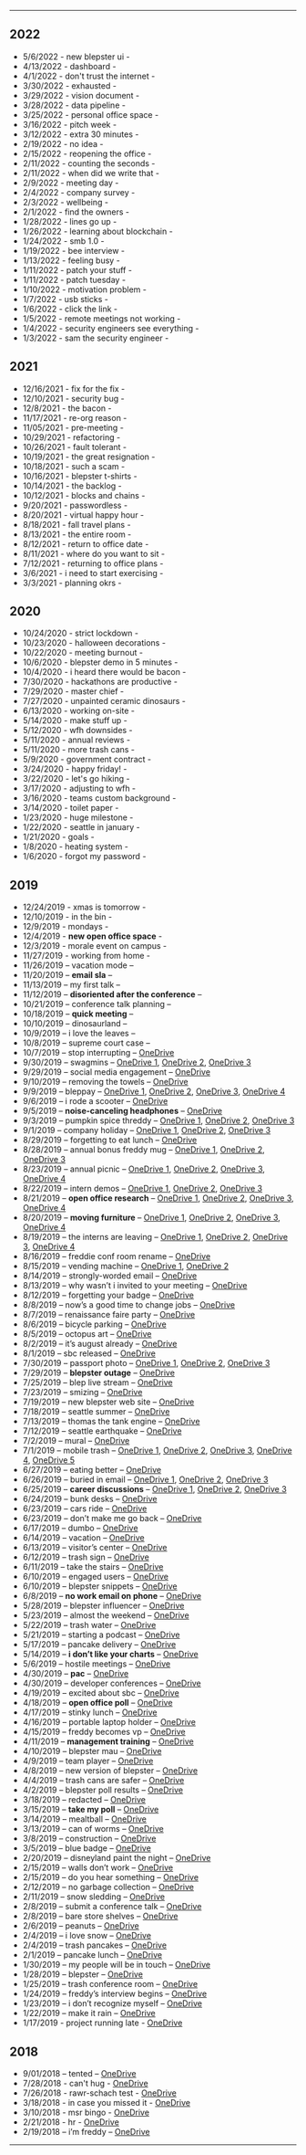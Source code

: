 
***

## 2022

* 5/6/2022 - new blepster ui - 
* 4/13/2022 - dashboard - 
* 4/1/2022 - don't trust the internet - 
* 3/30/2022 - exhausted - 
* 3/29/2022 - vision document -
* 3/28/2022 - data pipeline - 
* 3/25/2022 - personal office space - 
* 3/16/2022 - pitch week - 
* 3/12/2022 - extra 30 minutes -
* 2/19/2022 - no idea - 
* 2/15/2022 - reopening the office - 
* 2/11/2022 - counting the seconds - 
* 2/11/2022 - when did we write that -
* 2/9/2022 - meeting day - 
* 2/4/2022 - company survey -
* 2/3/2022 - wellbeing - 
* 2/1/2022 - find the owners - 
* 1/28/2022 - lines go up - 
* 1/26/2022 - learning about blockchain - 
* 1/24/2022 - smb 1.0 -
* 1/19/2022 - bee interview - 
* 1/13/2022 - feeling busy -
* 1/11/2022 - patch your stuff - 
* 1/11/2022 - patch tuesday - 
* 1/10/2022 - motivation problem - 
* 1/7/2022 - usb sticks - 
* 1/6/2022 - click the link - 
* 1/5/2022 - remote meetings not working - 
* 1/4/2022 - security engineers see everything - 
* 1/3/2022 - sam the security engineer -


## 2021

* 12/16/2021 - fix for the fix - 
* 12/10/2021 - security bug - 
* 12/8/2021 - the bacon - 
* 11/17/2021 - re-org reason -
* 11/05/2021 - pre-meeting - 
* 10/29/2021 - refactoring - 
* 10/26/2021 - fault tolerant - 
* 10/19/2021 - the great resignation - 
* 10/18/2021 - such a scam - 
* 10/16/2021 - blepster t-shirts - 
* 10/14/2021 - the backlog -
* 10/12/2021 - blocks and chains - 
* 9/20/2021 - passwordless -
* 8/20/2021 - virtual happy hour - 
* 8/18/2021 - fall travel plans - 
* 8/13/2021 - the entire room - 
* 8/12/2021 - return to office date - 
* 8/11/2021 - where do you want to sit - 
* 7/12/2021 - returning to office plans - 
* 3/6/2021 - i need to start exercising - 
* 3/3/2021 - planning okrs - 


## 2020


* 10/24/2020 - strict lockdown -
* 10/23/2020 - halloween decorations - 
* 10/22/2020 - meeting burnout -
* 10/6/2020 - blepster demo in 5 minutes -
* 10/4/2020 - i heard there would be bacon - 
* 7/30/2020 - hackathons are productive -
* 7/29/2020 - master chief - 
* 7/27/2020 - unpainted ceramic dinosaurs - 
* 6/13/2020 - working on-site - 
* 5/14/2020 - make stuff up - 
* 5/12/2020 - wfh downsides -
* 5/11/2020 - annual reviews -
* 5/11/2020 - more trash cans -
* 5/9/2020 - government contract -
* 3/24/2020 - happy friday! - 
* 3/22/2020 - let's go hiking - 
* 3/17/2020 - adjusting to wfh - 
* 3/16/2020 - teams custom background - 
* 3/14/2020 - toilet paper - 
* 1/23/2020 - huge milestone - 
* 1/22/2020 - seattle in january - 
* 1/21/2020 - goals - 
* 1/8/2020 - heating system -
* 1/6/2020 - forgot my password - 


## 2019

* 12/24/2019 - xmas is tomorrow - 
* 12/10/2019 - in the bin - 
* 12/9/2019 - mondays - 
* 12/4/2019 - **new open office space** - 
* 12/3/2019 - morale event on campus - 
* 11/27/2019 - working from home - 
* 11/26/2019 – vacation mode – 
* 11/20/2019 – **email sla** – 
* 11/13/2019 – my first talk – 
* 11/12/2019 – **disoriented after the conference** – 
* 10/21/2019 – conference talk planning – 
* 10/18/2019 – **quick meeting** – 
* 10/10/2019 – dinosaurland – 
* 10/9/2019 – i love the leaves – 
* 10/8/2019 – supreme court case – 
* 10/7/2019 – stop interrupting – [OneDrive](https://threddyrex-my.sharepoint.com/personal/hello_threddyrex_com/_layouts/15/onedrive.aspx?ga=1&id=%2Fpersonal%2Fhello%5Fthreddyrex%5Fcom%2FDocuments%2FShared%2FComics%2F20191007%5Fstop%5Finterrupting%2Ejpg&parent=%2Fpersonal%2Fhello%5Fthreddyrex%5Fcom%2FDocuments%2FShared%2FComics)
* 9/30/2019 – swagmins – [OneDrive 1](https://threddyrex-my.sharepoint.com/personal/hello_threddyrex_com/_layouts/15/onedrive.aspx?ga=1&id=%2Fpersonal%2Fhello%5Fthreddyrex%5Fcom%2FDocuments%2FShared%2FComics%2F20190930%5Fswagmins%5F01%2Ejpg&parent=%2Fpersonal%2Fhello%5Fthreddyrex%5Fcom%2FDocuments%2FShared%2FComics), [OneDrive 2](https://threddyrex-my.sharepoint.com/personal/hello_threddyrex_com/_layouts/15/onedrive.aspx?ga=1&id=%2Fpersonal%2Fhello%5Fthreddyrex%5Fcom%2FDocuments%2FShared%2FComics%2F20190930%5Fswagmins%5F02%2Ejpg&parent=%2Fpersonal%2Fhello%5Fthreddyrex%5Fcom%2FDocuments%2FShared%2FComics), [OneDrive 3](https://threddyrex-my.sharepoint.com/personal/hello_threddyrex_com/_layouts/15/onedrive.aspx?ga=1&id=%2Fpersonal%2Fhello%5Fthreddyrex%5Fcom%2FDocuments%2FShared%2FComics%2F20190930%5Fswagmins%5F03%2Ejpg&parent=%2Fpersonal%2Fhello%5Fthreddyrex%5Fcom%2FDocuments%2FShared%2FComics)
* 9/29/2019 – social media engagement – [OneDrive](https://threddyrex-my.sharepoint.com/personal/hello_threddyrex_com/_layouts/15/onedrive.aspx?ga=1&id=%2Fpersonal%2Fhello%5Fthreddyrex%5Fcom%2FDocuments%2FShared%2FComics%2F20190929%5Fsocial%5Fmedia%5Fengagement%2Ejpg&parent=%2Fpersonal%2Fhello%5Fthreddyrex%5Fcom%2FDocuments%2FShared%2FComics)
* 9/10/2019 – removing the towels – [OneDrive](https://threddyrex-my.sharepoint.com/personal/hello_threddyrex_com/_layouts/15/onedrive.aspx?ga=1&id=%2Fpersonal%2Fhello%5Fthreddyrex%5Fcom%2FDocuments%2FShared%2FComics%2F20190910%5Fremoving%5Fthe%5Ftowels%2Epng&parent=%2Fpersonal%2Fhello%5Fthreddyrex%5Fcom%2FDocuments%2FShared%2FComics)
* 9/9/2019 – bleppay – [OneDrive 1](https://threddyrex-my.sharepoint.com/personal/hello_threddyrex_com/_layouts/15/onedrive.aspx?ga=1&id=%2Fpersonal%2Fhello%5Fthreddyrex%5Fcom%2FDocuments%2FShared%2FComics%2F20190909%5Fblep%5Fpay%5F01%2Epng&parent=%2Fpersonal%2Fhello%5Fthreddyrex%5Fcom%2FDocuments%2FShared%2FComics), [OneDrive 2](https://threddyrex-my.sharepoint.com/personal/hello_threddyrex_com/_layouts/15/onedrive.aspx?ga=1&id=%2Fpersonal%2Fhello%5Fthreddyrex%5Fcom%2FDocuments%2FShared%2FComics%2F20190909%5Fblep%5Fpay%5F02%2Epng&parent=%2Fpersonal%2Fhello%5Fthreddyrex%5Fcom%2FDocuments%2FShared%2FComics), [OneDrive 3](https://threddyrex-my.sharepoint.com/personal/hello_threddyrex_com/_layouts/15/onedrive.aspx?ga=1&id=%2Fpersonal%2Fhello%5Fthreddyrex%5Fcom%2FDocuments%2FShared%2FComics%2F20190909%5Fblep%5Fpay%5F03%2Epng&parent=%2Fpersonal%2Fhello%5Fthreddyrex%5Fcom%2FDocuments%2FShared%2FComics), [OneDrive 4](https://threddyrex-my.sharepoint.com/personal/hello_threddyrex_com/_layouts/15/onedrive.aspx?ga=1&id=%2Fpersonal%2Fhello%5Fthreddyrex%5Fcom%2FDocuments%2FShared%2FComics%2F20190909%5Fblep%5Fpay%5F04%2Epng&parent=%2Fpersonal%2Fhello%5Fthreddyrex%5Fcom%2FDocuments%2FShared%2FComics)
* 9/6/2019 – i rode a scooter – [OneDrive](https://threddyrex-my.sharepoint.com/personal/hello_threddyrex_com/_layouts/15/onedrive.aspx?ga=1&id=%2Fpersonal%2Fhello%5Fthreddyrex%5Fcom%2FDocuments%2FShared%2FComics%2F20190906%5Fi%5Frode%5Fa%5Fscooter%2Epng&parent=%2Fpersonal%2Fhello%5Fthreddyrex%5Fcom%2FDocuments%2FShared%2FComics)
* 9/5/2019 – **noise-canceling headphones** – [OneDrive](https://threddyrex-my.sharepoint.com/personal/hello_threddyrex_com/_layouts/15/onedrive.aspx?ga=1&id=%2Fpersonal%2Fhello%5Fthreddyrex%5Fcom%2FDocuments%2FShared%2FComics%2F20190905%5Fnoise%5Fcanceling%5Fheadphones%2Epng&parent=%2Fpersonal%2Fhello%5Fthreddyrex%5Fcom%2FDocuments%2FShared%2FComics)
* 9/3/2019 – pumpkin spice threddy – [OneDrive 1](https://threddyrex-my.sharepoint.com/personal/hello_threddyrex_com/_layouts/15/onedrive.aspx?ga=1&id=%2Fpersonal%2Fhello%5Fthreddyrex%5Fcom%2FDocuments%2FShared%2FComics%2F20190903%5Fpumpkin%5Fspice%5Fthreddy%5F01%2Epng&parent=%2Fpersonal%2Fhello%5Fthreddyrex%5Fcom%2FDocuments%2FShared%2FComics), [OneDrive 2](https://threddyrex-my.sharepoint.com/personal/hello_threddyrex_com/_layouts/15/onedrive.aspx?ga=1&id=%2Fpersonal%2Fhello%5Fthreddyrex%5Fcom%2FDocuments%2FShared%2FComics%2F20190903%5Fpumpkin%5Fspice%5Fthreddy%5F02%2Epng&parent=%2Fpersonal%2Fhello%5Fthreddyrex%5Fcom%2FDocuments%2FShared%2FComics), [OneDrive 3](https://threddyrex-my.sharepoint.com/personal/hello_threddyrex_com/_layouts/15/onedrive.aspx?ga=1&id=%2Fpersonal%2Fhello%5Fthreddyrex%5Fcom%2FDocuments%2FShared%2FComics%2F20190903%5Fpumpkin%5Fspice%5Fthreddy%5F03%2Epng&parent=%2Fpersonal%2Fhello%5Fthreddyrex%5Fcom%2FDocuments%2FShared%2FComics)
* 9/1/2019 – company holiday – [OneDrive 1](https://threddyrex-my.sharepoint.com/personal/hello_threddyrex_com/_layouts/15/onedrive.aspx?ga=1&id=%2Fpersonal%2Fhello%5Fthreddyrex%5Fcom%2FDocuments%2FShared%2FComics%2F20190901%5Fcompany%5Fholiday%5F01%2Epng&parent=%2Fpersonal%2Fhello%5Fthreddyrex%5Fcom%2FDocuments%2FShared%2FComics), [OneDrive 2](https://threddyrex-my.sharepoint.com/personal/hello_threddyrex_com/_layouts/15/onedrive.aspx?ga=1&id=%2Fpersonal%2Fhello%5Fthreddyrex%5Fcom%2FDocuments%2FShared%2FComics%2F20190901%5Fcompany%5Fholiday%5F02%2Epng&parent=%2Fpersonal%2Fhello%5Fthreddyrex%5Fcom%2FDocuments%2FShared%2FComics), [OneDrive 3](https://threddyrex-my.sharepoint.com/personal/hello_threddyrex_com/_layouts/15/onedrive.aspx?ga=1&id=%2Fpersonal%2Fhello%5Fthreddyrex%5Fcom%2FDocuments%2FShared%2FComics%2F20190901%5Fcompany%5Fholiday%5F03%2Epng&parent=%2Fpersonal%2Fhello%5Fthreddyrex%5Fcom%2FDocuments%2FShared%2FComics)
* 8/29/2019 – forgetting to eat lunch – [OneDrive](https://threddyrex-my.sharepoint.com/personal/hello_threddyrex_com/_layouts/15/onedrive.aspx?ga=1&id=%2Fpersonal%2Fhello%5Fthreddyrex%5Fcom%2FDocuments%2FShared%2FComics%2F20190829%5Fforgetting%5Fto%5Feat%5Flunch%2Epng&parent=%2Fpersonal%2Fhello%5Fthreddyrex%5Fcom%2FDocuments%2FShared%2FComics)
* 8/28/2019 – annual bonus freddy mug – [OneDrive 1](https://threddyrex-my.sharepoint.com/personal/hello_threddyrex_com/_layouts/15/onedrive.aspx?ga=1&id=%2Fpersonal%2Fhello%5Fthreddyrex%5Fcom%2FDocuments%2FShared%2FComics%2F20190828%5Fannual%5Fbonus%5Ffreddy%5Fmug%5F01%2Epng&parent=%2Fpersonal%2Fhello%5Fthreddyrex%5Fcom%2FDocuments%2FShared%2FComics), [OneDrive 2](https://threddyrex-my.sharepoint.com/personal/hello_threddyrex_com/_layouts/15/onedrive.aspx?ga=1&id=%2Fpersonal%2Fhello%5Fthreddyrex%5Fcom%2FDocuments%2FShared%2FComics%2F20190828%5Fannual%5Fbonus%5Ffreddy%5Fmug%5F02%2Epng&parent=%2Fpersonal%2Fhello%5Fthreddyrex%5Fcom%2FDocuments%2FShared%2FComics), [OneDrive 3](https://threddyrex-my.sharepoint.com/personal/hello_threddyrex_com/_layouts/15/onedrive.aspx?ga=1&id=%2Fpersonal%2Fhello%5Fthreddyrex%5Fcom%2FDocuments%2FShared%2FComics%2F20190828%5Fannual%5Fbonus%5Ffreddy%5Fmug%5F03%2Epng&parent=%2Fpersonal%2Fhello%5Fthreddyrex%5Fcom%2FDocuments%2FShared%2FComics)
* 8/23/2019 – annual picnic – [OneDrive 1](https://threddyrex-my.sharepoint.com/personal/hello_threddyrex_com/_layouts/15/onedrive.aspx?ga=1&id=%2Fpersonal%2Fhello%5Fthreddyrex%5Fcom%2FDocuments%2FShared%2FComics%2F20190823%5Fannual%5Fpicnic%5F01%2Epng&parent=%2Fpersonal%2Fhello%5Fthreddyrex%5Fcom%2FDocuments%2FShared%2FComics), [OneDrive 2](https://threddyrex-my.sharepoint.com/personal/hello_threddyrex_com/_layouts/15/onedrive.aspx?ga=1&id=%2Fpersonal%2Fhello%5Fthreddyrex%5Fcom%2FDocuments%2FShared%2FComics%2F20190823%5Fannual%5Fpicnic%5F02%2Epng&parent=%2Fpersonal%2Fhello%5Fthreddyrex%5Fcom%2FDocuments%2FShared%2FComics), [OneDrive 3](https://threddyrex-my.sharepoint.com/personal/hello_threddyrex_com/_layouts/15/onedrive.aspx?ga=1&id=%2Fpersonal%2Fhello%5Fthreddyrex%5Fcom%2FDocuments%2FShared%2FComics%2F20190823%5Fannual%5Fpicnic%5F03%2Epng&parent=%2Fpersonal%2Fhello%5Fthreddyrex%5Fcom%2FDocuments%2FShared%2FComics), [OneDrive 4](https://threddyrex-my.sharepoint.com/personal/hello_threddyrex_com/_layouts/15/onedrive.aspx?ga=1&id=%2Fpersonal%2Fhello%5Fthreddyrex%5Fcom%2FDocuments%2FShared%2FComics%2F20190823%5Fannual%5Fpicnic%5F04%2Epng&parent=%2Fpersonal%2Fhello%5Fthreddyrex%5Fcom%2FDocuments%2FShared%2FComics)
* 8/22/2019 – intern demos – [OneDrive 1](https://threddyrex-my.sharepoint.com/personal/hello_threddyrex_com/_layouts/15/onedrive.aspx?ga=1&id=%2Fpersonal%2Fhello%5Fthreddyrex%5Fcom%2FDocuments%2FShared%2FComics%2F20190822%5Fintern%5Fdemos%5F01%2Epng&parent=%2Fpersonal%2Fhello%5Fthreddyrex%5Fcom%2FDocuments%2FShared%2FComics), [OneDrive 2](https://threddyrex-my.sharepoint.com/personal/hello_threddyrex_com/_layouts/15/onedrive.aspx?ga=1&id=%2Fpersonal%2Fhello%5Fthreddyrex%5Fcom%2FDocuments%2FShared%2FComics%2F20190822%5Fintern%5Fdemos%5F02%2Epng&parent=%2Fpersonal%2Fhello%5Fthreddyrex%5Fcom%2FDocuments%2FShared%2FComics), [OneDrive 3](https://threddyrex-my.sharepoint.com/personal/hello_threddyrex_com/_layouts/15/onedrive.aspx?ga=1&id=%2Fpersonal%2Fhello%5Fthreddyrex%5Fcom%2FDocuments%2FShared%2FComics%2F20190822%5Fintern%5Fdemos%5F03%2Epng&parent=%2Fpersonal%2Fhello%5Fthreddyrex%5Fcom%2FDocuments%2FShared%2FComics)
* 8/21/2019 – **open office research** – [OneDrive 1](https://threddyrex-my.sharepoint.com/personal/hello_threddyrex_com/_layouts/15/onedrive.aspx?ga=1&id=%2Fpersonal%2Fhello%5Fthreddyrex%5Fcom%2FDocuments%2FShared%2FComics%2F20190821%5Fopen%5Foffice%5Fresearch%5F01%2Epng&parent=%2Fpersonal%2Fhello%5Fthreddyrex%5Fcom%2FDocuments%2FShared%2FComics), [OneDrive 2](https://threddyrex-my.sharepoint.com/personal/hello_threddyrex_com/_layouts/15/onedrive.aspx?ga=1&id=%2Fpersonal%2Fhello%5Fthreddyrex%5Fcom%2FDocuments%2FShared%2FComics%2F20190821%5Fopen%5Foffice%5Fresearch%5F02%2Epng&parent=%2Fpersonal%2Fhello%5Fthreddyrex%5Fcom%2FDocuments%2FShared%2FComics), [OneDrive 3](https://threddyrex-my.sharepoint.com/personal/hello_threddyrex_com/_layouts/15/onedrive.aspx?ga=1&id=%2Fpersonal%2Fhello%5Fthreddyrex%5Fcom%2FDocuments%2FShared%2FComics%2F20190821%5Fopen%5Foffice%5Fresearch%5F03%2Epng&parent=%2Fpersonal%2Fhello%5Fthreddyrex%5Fcom%2FDocuments%2FShared%2FComics), [OneDrive 4](https://threddyrex-my.sharepoint.com/personal/hello_threddyrex_com/_layouts/15/onedrive.aspx?ga=1&id=%2Fpersonal%2Fhello%5Fthreddyrex%5Fcom%2FDocuments%2FShared%2FComics%2F20190821%5Fopen%5Foffice%5Fresearch%5F04%2Epng&parent=%2Fpersonal%2Fhello%5Fthreddyrex%5Fcom%2FDocuments%2FShared%2FComics)
* 8/20/2019 – **moving furniture** – [OneDrive 1](https://threddyrex-my.sharepoint.com/personal/hello_threddyrex_com/_layouts/15/onedrive.aspx?ga=1&id=%2Fpersonal%2Fhello%5Fthreddyrex%5Fcom%2FDocuments%2FShared%2FComics%2F20190820%5Fmoving%5Ffurniture%5F01%2Epng&parent=%2Fpersonal%2Fhello%5Fthreddyrex%5Fcom%2FDocuments%2FShared%2FComics), [OneDrive 2](https://threddyrex-my.sharepoint.com/personal/hello_threddyrex_com/_layouts/15/onedrive.aspx?ga=1&id=%2Fpersonal%2Fhello%5Fthreddyrex%5Fcom%2FDocuments%2FShared%2FComics%2F20190820%5Fmoving%5Ffurniture%5F02%2Epng&parent=%2Fpersonal%2Fhello%5Fthreddyrex%5Fcom%2FDocuments%2FShared%2FComics), [OneDrive 3](https://threddyrex-my.sharepoint.com/personal/hello_threddyrex_com/_layouts/15/onedrive.aspx?ga=1&id=%2Fpersonal%2Fhello%5Fthreddyrex%5Fcom%2FDocuments%2FShared%2FComics%2F20190820%5Fmoving%5Ffurniture%5F03%2Epng&parent=%2Fpersonal%2Fhello%5Fthreddyrex%5Fcom%2FDocuments%2FShared%2FComics), [OneDrive 4](https://threddyrex-my.sharepoint.com/personal/hello_threddyrex_com/_layouts/15/onedrive.aspx?ga=1&id=%2Fpersonal%2Fhello%5Fthreddyrex%5Fcom%2FDocuments%2FShared%2FComics%2F20190820%5Fmoving%5Ffurniture%5F04%2Epng&parent=%2Fpersonal%2Fhello%5Fthreddyrex%5Fcom%2FDocuments%2FShared%2FComics)
* 8/19/2019 – the interns are leaving – [OneDrive 1](https://threddyrex-my.sharepoint.com/personal/hello_threddyrex_com/_layouts/15/onedrive.aspx?ga=1&id=%2Fpersonal%2Fhello%5Fthreddyrex%5Fcom%2FDocuments%2FShared%2FComics%2F20190819%5Fthe%5Finterns%5Fare%5Fleaving%5F01%2Epng&parent=%2Fpersonal%2Fhello%5Fthreddyrex%5Fcom%2FDocuments%2FShared%2FComics), [OneDrive 2](https://threddyrex-my.sharepoint.com/personal/hello_threddyrex_com/_layouts/15/onedrive.aspx?ga=1&id=%2Fpersonal%2Fhello%5Fthreddyrex%5Fcom%2FDocuments%2FShared%2FComics%2F20190819%5Fthe%5Finterns%5Fare%5Fleaving%5F02%2Epng&parent=%2Fpersonal%2Fhello%5Fthreddyrex%5Fcom%2FDocuments%2FShared%2FComics), [OneDrive 3](https://threddyrex-my.sharepoint.com/personal/hello_threddyrex_com/_layouts/15/onedrive.aspx?ga=1&id=%2Fpersonal%2Fhello%5Fthreddyrex%5Fcom%2FDocuments%2FShared%2FComics%2F20190819%5Fthe%5Finterns%5Fare%5Fleaving%5F03%2Epng&parent=%2Fpersonal%2Fhello%5Fthreddyrex%5Fcom%2FDocuments%2FShared%2FComics), [OneDrive 4](https://threddyrex-my.sharepoint.com/personal/hello_threddyrex_com/_layouts/15/onedrive.aspx?ga=1&id=%2Fpersonal%2Fhello%5Fthreddyrex%5Fcom%2FDocuments%2FShared%2FComics%2F20190819%5Fthe%5Finterns%5Fare%5Fleaving%5F04%2Epng&parent=%2Fpersonal%2Fhello%5Fthreddyrex%5Fcom%2FDocuments%2FShared%2FComics)
* 8/16/2019 – freddie conf room rename – [OneDrive](https://threddyrex-my.sharepoint.com/personal/hello_threddyrex_com/_layouts/15/onedrive.aspx?ga=1&id=%2Fpersonal%2Fhello%5Fthreddyrex%5Fcom%2FDocuments%2FShared%2FComics%2F20190816%5Ffreddy%5Fconference%5Froom%5Frename%2Epng&parent=%2Fpersonal%2Fhello%5Fthreddyrex%5Fcom%2FDocuments%2FShared%2FComics)
* 8/15/2019 – vending machine – [OneDrive 1](https://threddyrex-my.sharepoint.com/personal/hello_threddyrex_com/_layouts/15/onedrive.aspx?ga=1&id=%2Fpersonal%2Fhello%5Fthreddyrex%5Fcom%2FDocuments%2FShared%2FComics%2F20190815%5Fvending%5Fmachine%5F01%2Epng&parent=%2Fpersonal%2Fhello%5Fthreddyrex%5Fcom%2FDocuments%2FShared%2FComics), [OneDrive 2](https://threddyrex-my.sharepoint.com/personal/hello_threddyrex_com/_layouts/15/onedrive.aspx?ga=1&id=%2Fpersonal%2Fhello%5Fthreddyrex%5Fcom%2FDocuments%2FShared%2FComics%2F20190815%5Fvending%5Fmachine%5F02%2Epng&parent=%2Fpersonal%2Fhello%5Fthreddyrex%5Fcom%2FDocuments%2FShared%2FComics)
* 8/14/2019 – strongly-worded email – [OneDrive](https://threddyrex-my.sharepoint.com/personal/hello_threddyrex_com/_layouts/15/onedrive.aspx?ga=1&id=%2Fpersonal%2Fhello%5Fthreddyrex%5Fcom%2FDocuments%2FShared%2FComics%2F20190814%5Fstrongly%5Fworded%5Femail%2Epng&parent=%2Fpersonal%2Fhello%5Fthreddyrex%5Fcom%2FDocuments%2FShared%2FComics)
* 8/13/2019 – why wasn’t i invited to your meeting – [OneDrive](https://threddyrex-my.sharepoint.com/personal/hello_threddyrex_com/_layouts/15/onedrive.aspx?ga=1&id=%2Fpersonal%2Fhello%5Fthreddyrex%5Fcom%2FDocuments%2FShared%2FComics%2F20190813%5Fwhy%5Fwasnt%5Fi%5Finvited%5Fto%5Fyour%5Fmeeting%2Epng&parent=%2Fpersonal%2Fhello%5Fthreddyrex%5Fcom%2FDocuments%2FShared%2FComics)
* 8/12/2019 – forgetting your badge – [OneDrive](https://threddyrex-my.sharepoint.com/personal/hello_threddyrex_com/_layouts/15/onedrive.aspx?ga=1&id=%2Fpersonal%2Fhello%5Fthreddyrex%5Fcom%2FDocuments%2FShared%2FComics%2F20190812%5Fforgetting%5Fyour%5Fbadge%2Epng&parent=%2Fpersonal%2Fhello%5Fthreddyrex%5Fcom%2FDocuments%2FShared%2FComics)
* 8/8/2019 – now’s a good time to change jobs – [OneDrive](https://threddyrex-my.sharepoint.com/personal/hello_threddyrex_com/_layouts/15/onedrive.aspx?ga=1&id=%2Fpersonal%2Fhello%5Fthreddyrex%5Fcom%2FDocuments%2FShared%2FComics%2F20190808%5Fnows%5Fa%5Fgood%5Ftime%5Fto%5Fchange%5Fjobs%2Epng&parent=%2Fpersonal%2Fhello%5Fthreddyrex%5Fcom%2FDocuments%2FShared%2FComics)
* 8/7/2019 – renaissance faire party – [OneDrive](https://threddyrex-my.sharepoint.com/personal/hello_threddyrex_com/_layouts/15/onedrive.aspx?ga=1&id=%2Fpersonal%2Fhello%5Fthreddyrex%5Fcom%2FDocuments%2FShared%2FComics%2F20190807%5Frenaissance%5Ffaire%5Fparty%2Epng&parent=%2Fpersonal%2Fhello%5Fthreddyrex%5Fcom%2FDocuments%2FShared%2FComics)
* 8/6/2019 – bicycle parking – [OneDrive](https://threddyrex-my.sharepoint.com/personal/hello_threddyrex_com/_layouts/15/onedrive.aspx?ga=1&id=%2Fpersonal%2Fhello%5Fthreddyrex%5Fcom%2FDocuments%2FShared%2FComics%2F20190806%5Fbicycle%5Fparking%2Epng&parent=%2Fpersonal%2Fhello%5Fthreddyrex%5Fcom%2FDocuments%2FShared%2FComics)
* 8/5/2019 – octopus art – [OneDrive](https://threddyrex-my.sharepoint.com/personal/hello_threddyrex_com/_layouts/15/onedrive.aspx?ga=1&id=%2Fpersonal%2Fhello%5Fthreddyrex%5Fcom%2FDocuments%2FShared%2FComics%2F20190805%5Foctopus%5Fart%2Ejpg&parent=%2Fpersonal%2Fhello%5Fthreddyrex%5Fcom%2FDocuments%2FShared%2FComics)
* 8/2/2019 – it’s august already – [OneDrive](https://threddyrex-my.sharepoint.com/personal/hello_threddyrex_com/_layouts/15/onedrive.aspx?ga=1&id=%2Fpersonal%2Fhello%5Fthreddyrex%5Fcom%2FDocuments%2FShared%2FComics%2F20190802%5Fits%5Faugust%5Falready%2Ejpg&parent=%2Fpersonal%2Fhello%5Fthreddyrex%5Fcom%2FDocuments%2FShared%2FComics)
* 8/1/2019 – sbc released – [OneDrive](https://threddyrex-my.sharepoint.com/personal/hello_threddyrex_com/_layouts/15/onedrive.aspx?ga=1&id=%2Fpersonal%2Fhello%5Fthreddyrex%5Fcom%2FDocuments%2FShared%2FComics%2F20190801%5Fsbc%5Freleased%2Epng&parent=%2Fpersonal%2Fhello%5Fthreddyrex%5Fcom%2FDocuments%2FShared%2FComics)
* 7/30/2019 – passport photo – [OneDrive 1](https://threddyrex-my.sharepoint.com/personal/hello_threddyrex_com/_layouts/15/onedrive.aspx?ga=1&id=%2Fpersonal%2Fhello%5Fthreddyrex%5Fcom%2FDocuments%2FShared%2FComics%2F20190730%5Fpassport%5Fphoto%5F01%2Epng&parent=%2Fpersonal%2Fhello%5Fthreddyrex%5Fcom%2FDocuments%2FShared%2FComics), [OneDrive 2](https://threddyrex-my.sharepoint.com/personal/hello_threddyrex_com/_layouts/15/onedrive.aspx?ga=1&id=%2Fpersonal%2Fhello%5Fthreddyrex%5Fcom%2FDocuments%2FShared%2FComics%2F20190730%5Fpassport%5Fphoto%5F02%2Epng&parent=%2Fpersonal%2Fhello%5Fthreddyrex%5Fcom%2FDocuments%2FShared%2FComics), [OneDrive 3](https://threddyrex-my.sharepoint.com/personal/hello_threddyrex_com/_layouts/15/onedrive.aspx?ga=1&id=%2Fpersonal%2Fhello%5Fthreddyrex%5Fcom%2FDocuments%2FShared%2FComics%2F20190730%5Fpassport%5Fphoto%5F03%2Epng&parent=%2Fpersonal%2Fhello%5Fthreddyrex%5Fcom%2FDocuments%2FShared%2FComics)
* 7/29/2019 – **blepster outage** – [OneDrive](https://threddyrex-my.sharepoint.com/personal/hello_threddyrex_com/_layouts/15/onedrive.aspx?ga=1&id=%2Fpersonal%2Fhello%5Fthreddyrex%5Fcom%2FDocuments%2FShared%2FComics%2F20190729%5Fblepster%5Foutage%2Epng&parent=%2Fpersonal%2Fhello%5Fthreddyrex%5Fcom%2FDocuments%2FShared%2FComics)
* 7/25/2019 – blep live stream – [OneDrive](https://threddyrex-my.sharepoint.com/personal/hello_threddyrex_com/_layouts/15/onedrive.aspx?ga=1&id=%2Fpersonal%2Fhello%5Fthreddyrex%5Fcom%2FDocuments%2FShared%2FComics%2F20190725%5Fblep%5Flive%5Fstream%2Epng&parent=%2Fpersonal%2Fhello%5Fthreddyrex%5Fcom%2FDocuments%2FShared%2FComics)
* 7/23/2019 – smizing – [OneDrive](https://threddyrex-my.sharepoint.com/personal/hello_threddyrex_com/_layouts/15/onedrive.aspx?ga=1&id=%2Fpersonal%2Fhello%5Fthreddyrex%5Fcom%2FDocuments%2FShared%2FComics%2F20190723%5Fsmizing%2Epng&parent=%2Fpersonal%2Fhello%5Fthreddyrex%5Fcom%2FDocuments%2FShared%2FComics)
* 7/19/2019 – new blepster web site – [OneDrive](https://threddyrex-my.sharepoint.com/personal/hello_threddyrex_com/_layouts/15/onedrive.aspx?ga=1&id=%2Fpersonal%2Fhello%5Fthreddyrex%5Fcom%2FDocuments%2FShared%2FComics%2F20190719%5Fnew%5Fblepster%5Fweb%5Fsite%2Epng&parent=%2Fpersonal%2Fhello%5Fthreddyrex%5Fcom%2FDocuments%2FShared%2FComics)
* 7/18/2019 – seattle summer – [OneDrive](https://threddyrex-my.sharepoint.com/personal/hello_threddyrex_com/_layouts/15/onedrive.aspx?ga=1&id=%2Fpersonal%2Fhello%5Fthreddyrex%5Fcom%2FDocuments%2FShared%2FComics%2F20190718%5Fseattle%5Fsummer%2Epng&parent=%2Fpersonal%2Fhello%5Fthreddyrex%5Fcom%2FDocuments%2FShared%2FComics)
* 7/13/2019 – thomas the tank engine – [OneDrive](https://threddyrex-my.sharepoint.com/personal/hello_threddyrex_com/_layouts/15/onedrive.aspx?ga=1&id=%2Fpersonal%2Fhello%5Fthreddyrex%5Fcom%2FDocuments%2FShared%2FComics%2F20190713%5Fthomas%5Fthe%5Ftank%5Fengine%2Epng&parent=%2Fpersonal%2Fhello%5Fthreddyrex%5Fcom%2FDocuments%2FShared%2FComics)
* 7/12/2019 – seattle earthquake – [OneDrive](https://threddyrex-my.sharepoint.com/personal/hello_threddyrex_com/_layouts/15/onedrive.aspx?ga=1&id=%2Fpersonal%2Fhello%5Fthreddyrex%5Fcom%2FDocuments%2FShared%2FComics%2F20190712%5Fseattle%5Fearthquake%2Epng&parent=%2Fpersonal%2Fhello%5Fthreddyrex%5Fcom%2FDocuments%2FShared%2FComics)
* 7/2/2019 – mural – [OneDrive](https://threddyrex-my.sharepoint.com/personal/hello_threddyrex_com/_layouts/15/onedrive.aspx?ga=1&id=%2Fpersonal%2Fhello%5Fthreddyrex%5Fcom%2FDocuments%2FShared%2FComics%2F20190702%5Fmural%2Epng&parent=%2Fpersonal%2Fhello%5Fthreddyrex%5Fcom%2FDocuments%2FShared%2FComics)
* 7/1/2019 – mobile trash – [OneDrive 1](https://threddyrex-my.sharepoint.com/personal/hello_threddyrex_com/_layouts/15/onedrive.aspx?ga=1&id=%2Fpersonal%2Fhello%5Fthreddyrex%5Fcom%2FDocuments%2FShared%2FComics%2F20190701%5Fmobile%5Ftrash%5F01%2Epng&parent=%2Fpersonal%2Fhello%5Fthreddyrex%5Fcom%2FDocuments%2FShared%2FComics), [OneDrive 2](https://threddyrex-my.sharepoint.com/personal/hello_threddyrex_com/_layouts/15/onedrive.aspx?ga=1&id=%2Fpersonal%2Fhello%5Fthreddyrex%5Fcom%2FDocuments%2FShared%2FComics%2F20190701%5Fmobile%5Ftrash%5F02%2Epng&parent=%2Fpersonal%2Fhello%5Fthreddyrex%5Fcom%2FDocuments%2FShared%2FComics), [OneDrive 3](https://threddyrex-my.sharepoint.com/personal/hello_threddyrex_com/_layouts/15/onedrive.aspx?ga=1&id=%2Fpersonal%2Fhello%5Fthreddyrex%5Fcom%2FDocuments%2FShared%2FComics%2F20190701%5Fmobile%5Ftrash%5F03%2Epng&parent=%2Fpersonal%2Fhello%5Fthreddyrex%5Fcom%2FDocuments%2FShared%2FComics), [OneDrive 4](https://threddyrex-my.sharepoint.com/personal/hello_threddyrex_com/_layouts/15/onedrive.aspx?ga=1&id=%2Fpersonal%2Fhello%5Fthreddyrex%5Fcom%2FDocuments%2FShared%2FComics%2F20190701%5Fmobile%5Ftrash%5F04%2Epng&parent=%2Fpersonal%2Fhello%5Fthreddyrex%5Fcom%2FDocuments%2FShared%2FComics), [OneDrive 5](https://threddyrex-my.sharepoint.com/personal/hello_threddyrex_com/_layouts/15/onedrive.aspx?ga=1&id=%2Fpersonal%2Fhello%5Fthreddyrex%5Fcom%2FDocuments%2FShared%2FComics%2F20190701%5Fmobile%5Ftrash%5F05%2Epng&parent=%2Fpersonal%2Fhello%5Fthreddyrex%5Fcom%2FDocuments%2FShared%2FComics)
* 6/27/2019 – eating better – [OneDrive](https://threddyrex-my.sharepoint.com/personal/hello_threddyrex_com/_layouts/15/onedrive.aspx?ga=1&id=%2Fpersonal%2Fhello%5Fthreddyrex%5Fcom%2FDocuments%2FShared%2FComics%2F20190627%5Feating%5Fbetter%2Epng&parent=%2Fpersonal%2Fhello%5Fthreddyrex%5Fcom%2FDocuments%2FShared%2FComics)
* 6/26/2019 – buried in email – [OneDrive 1](https://threddyrex-my.sharepoint.com/personal/hello_threddyrex_com/_layouts/15/onedrive.aspx?ga=1&id=%2Fpersonal%2Fhello%5Fthreddyrex%5Fcom%2FDocuments%2FShared%2FComics%2F20190626%5Fburied%5Fin%5Femail%5F01%2Epng&parent=%2Fpersonal%2Fhello%5Fthreddyrex%5Fcom%2FDocuments%2FShared%2FComics), [OneDrive 2](https://threddyrex-my.sharepoint.com/personal/hello_threddyrex_com/_layouts/15/onedrive.aspx?ga=1&id=%2Fpersonal%2Fhello%5Fthreddyrex%5Fcom%2FDocuments%2FShared%2FComics%2F20190626%5Fburied%5Fin%5Femail%5F02%2Epng&parent=%2Fpersonal%2Fhello%5Fthreddyrex%5Fcom%2FDocuments%2FShared%2FComics), [OneDrive 3](https://threddyrex-my.sharepoint.com/personal/hello_threddyrex_com/_layouts/15/onedrive.aspx?ga=1&id=%2Fpersonal%2Fhello%5Fthreddyrex%5Fcom%2FDocuments%2FShared%2FComics%2F20190626%5Fburied%5Fin%5Femail%5F03%2Epng&parent=%2Fpersonal%2Fhello%5Fthreddyrex%5Fcom%2FDocuments%2FShared%2FComics)
* 6/25/2019 – **career discussions** – [OneDrive 1](https://threddyrex-my.sharepoint.com/personal/hello_threddyrex_com/_layouts/15/onedrive.aspx?ga=1&id=%2Fpersonal%2Fhello%5Fthreddyrex%5Fcom%2FDocuments%2FShared%2FComics%2F20190625%5Fcareer%5Fdiscussions%5F01%2Epng&parent=%2Fpersonal%2Fhello%5Fthreddyrex%5Fcom%2FDocuments%2FShared%2FComics), [OneDrive 2](https://threddyrex-my.sharepoint.com/personal/hello_threddyrex_com/_layouts/15/onedrive.aspx?ga=1&id=%2Fpersonal%2Fhello%5Fthreddyrex%5Fcom%2FDocuments%2FShared%2FComics%2F20190625%5Fcareer%5Fdiscussions%5F02%2Epng&parent=%2Fpersonal%2Fhello%5Fthreddyrex%5Fcom%2FDocuments%2FShared%2FComics), [OneDrive 3](https://threddyrex-my.sharepoint.com/personal/hello_threddyrex_com/_layouts/15/onedrive.aspx?ga=1&id=%2Fpersonal%2Fhello%5Fthreddyrex%5Fcom%2FDocuments%2FShared%2FComics%2F20190625%5Fcareer%5Fdiscussions%5F03%2Epng&parent=%2Fpersonal%2Fhello%5Fthreddyrex%5Fcom%2FDocuments%2FShared%2FComics)
* 6/24/2019 – bunk desks – [OneDrive](https://threddyrex-my.sharepoint.com/personal/hello_threddyrex_com/_layouts/15/onedrive.aspx?ga=1&id=%2Fpersonal%2Fhello%5Fthreddyrex%5Fcom%2FDocuments%2FShared%2FComics%2F20190624%5Fbunk%5Fdesks%2Epng&parent=%2Fpersonal%2Fhello%5Fthreddyrex%5Fcom%2FDocuments%2FShared%2FComics)
* 6/23/2019 – cars ride – [OneDrive](https://threddyrex-my.sharepoint.com/personal/hello_threddyrex_com/_layouts/15/onedrive.aspx?ga=1&id=%2Fpersonal%2Fhello%5Fthreddyrex%5Fcom%2FDocuments%2FShared%2FComics%2F20190623%5Fcars%5Fride%2Epng&parent=%2Fpersonal%2Fhello%5Fthreddyrex%5Fcom%2FDocuments%2FShared%2FComics)
* 6/23/2019 – don’t make me go back – [OneDrive](https://threddyrex-my.sharepoint.com/personal/hello_threddyrex_com/_layouts/15/onedrive.aspx?ga=1&id=%2Fpersonal%2Fhello%5Fthreddyrex%5Fcom%2FDocuments%2FShared%2FComics%2F20190623%5Fdont%5Fmake%5Fme%5Fgo%5Fback%2Epng&parent=%2Fpersonal%2Fhello%5Fthreddyrex%5Fcom%2FDocuments%2FShared%2FComics)
* 6/17/2019 – dumbo – [OneDrive](https://threddyrex-my.sharepoint.com/personal/hello_threddyrex_com/_layouts/15/onedrive.aspx?ga=1&id=%2Fpersonal%2Fhello%5Fthreddyrex%5Fcom%2FDocuments%2FShared%2FComics%2F20190617%5Fdumbo%2Epng&parent=%2Fpersonal%2Fhello%5Fthreddyrex%5Fcom%2FDocuments%2FShared%2FComics)
* 6/14/2019 – vacation – [OneDrive](https://threddyrex-my.sharepoint.com/personal/hello_threddyrex_com/_layouts/15/onedrive.aspx?ga=1&id=%2Fpersonal%2Fhello%5Fthreddyrex%5Fcom%2FDocuments%2FShared%2FComics%2F20190614%5Fvacation%2Epng&parent=%2Fpersonal%2Fhello%5Fthreddyrex%5Fcom%2FDocuments%2FShared%2FComics)
* 6/13/2019 – visitor’s center – [OneDrive](https://threddyrex-my.sharepoint.com/personal/hello_threddyrex_com/_layouts/15/onedrive.aspx?ga=1&id=%2Fpersonal%2Fhello%5Fthreddyrex%5Fcom%2FDocuments%2FShared%2FComics%2F20190613%5Fvisitors%5Fcenter%2Epng&parent=%2Fpersonal%2Fhello%5Fthreddyrex%5Fcom%2FDocuments%2FShared%2FComics)
* 6/12/2019 – trash sign – [OneDrive](https://threddyrex-my.sharepoint.com/personal/hello_threddyrex_com/_layouts/15/onedrive.aspx?ga=1&id=%2Fpersonal%2Fhello%5Fthreddyrex%5Fcom%2FDocuments%2FShared%2FComics%2F20190612%5Ftrash%5Fsign%2Epng&parent=%2Fpersonal%2Fhello%5Fthreddyrex%5Fcom%2FDocuments%2FShared%2FComics)
* 6/11/2019 – take the stairs – [OneDrive](https://threddyrex-my.sharepoint.com/personal/hello_threddyrex_com/_layouts/15/onedrive.aspx?ga=1&id=%2Fpersonal%2Fhello%5Fthreddyrex%5Fcom%2FDocuments%2FShared%2FComics%2F20190611%5Ftake%5Fthe%5Fstairs%2Epng&parent=%2Fpersonal%2Fhello%5Fthreddyrex%5Fcom%2FDocuments%2FShared%2FComics)
* 6/10/2019 – engaged users – [OneDrive](https://threddyrex-my.sharepoint.com/personal/hello_threddyrex_com/_layouts/15/onedrive.aspx?ga=1&id=%2Fpersonal%2Fhello%5Fthreddyrex%5Fcom%2FDocuments%2FShared%2FComics%2F20190610%5Fengaged%5Fusers%2Epng&parent=%2Fpersonal%2Fhello%5Fthreddyrex%5Fcom%2FDocuments%2FShared%2FComics)
* 6/10/2019 – blepster snippets – [OneDrive](https://threddyrex-my.sharepoint.com/personal/hello_threddyrex_com/_layouts/15/onedrive.aspx?ga=1&id=%2Fpersonal%2Fhello%5Fthreddyrex%5Fcom%2FDocuments%2FShared%2FComics%2F20190610%5Fblepster%5Fsnippets%2Epng&parent=%2Fpersonal%2Fhello%5Fthreddyrex%5Fcom%2FDocuments%2FShared%2FComics)
* 6/8/2019 – **no work email on phone** – [OneDrive](https://threddyrex-my.sharepoint.com/personal/hello_threddyrex_com/_layouts/15/onedrive.aspx?ga=1&id=%2Fpersonal%2Fhello%5Fthreddyrex%5Fcom%2FDocuments%2FShared%2FComics%2F20190608%5Fno%5Fwork%5Femail%5Fon%5Fphone%2Ejpg&parent=%2Fpersonal%2Fhello%5Fthreddyrex%5Fcom%2FDocuments%2FShared%2FComics)
* 5/28/2019 – blepster influencer – [OneDrive](https://threddyrex-my.sharepoint.com/personal/hello_threddyrex_com/_layouts/15/onedrive.aspx?ga=1&id=%2Fpersonal%2Fhello%5Fthreddyrex%5Fcom%2FDocuments%2FShared%2FComics%2F20190528%5Fblepster%5Finfluencer%2Epng&parent=%2Fpersonal%2Fhello%5Fthreddyrex%5Fcom%2FDocuments%2FShared%2FComics)
* 5/23/2019 – almost the weekend – [OneDrive](https://threddyrex-my.sharepoint.com/personal/hello_threddyrex_com/_layouts/15/onedrive.aspx?ga=1&id=%2Fpersonal%2Fhello%5Fthreddyrex%5Fcom%2FDocuments%2FShared%2FComics%2F20190523%5Falmost%5Fthe%5Fweekend%2Epng&parent=%2Fpersonal%2Fhello%5Fthreddyrex%5Fcom%2FDocuments%2FShared%2FComics)
* 5/22/2019 – trash water – [OneDrive](https://threddyrex-my.sharepoint.com/personal/hello_threddyrex_com/_layouts/15/onedrive.aspx?ga=1&id=%2Fpersonal%2Fhello%5Fthreddyrex%5Fcom%2FDocuments%2FShared%2FComics%2F20190522%5Ftrash%5Fwater%2Epng&parent=%2Fpersonal%2Fhello%5Fthreddyrex%5Fcom%2FDocuments%2FShared%2FComics)
* 5/21/2019 – starting a podcast – [OneDrive](https://threddyrex-my.sharepoint.com/personal/hello_threddyrex_com/_layouts/15/onedrive.aspx?ga=1&id=%2Fpersonal%2Fhello%5Fthreddyrex%5Fcom%2FDocuments%2FShared%2FComics%2F20190521%5Fstarting%5Fa%5Fpodcast%2Ejpg&parent=%2Fpersonal%2Fhello%5Fthreddyrex%5Fcom%2FDocuments%2FShared%2FComics)
* 5/17/2019 – pancake delivery – [OneDrive](https://threddyrex-my.sharepoint.com/personal/hello_threddyrex_com/_layouts/15/onedrive.aspx?ga=1&id=%2Fpersonal%2Fhello%5Fthreddyrex%5Fcom%2FDocuments%2FShared%2FComics%2F20190517%5Fpancake%5Fdelivery%2Epng&parent=%2Fpersonal%2Fhello%5Fthreddyrex%5Fcom%2FDocuments%2FShared%2FComics)
* 5/14/2019 – **i don’t like your charts** – [OneDrive](https://threddyrex-my.sharepoint.com/personal/hello_threddyrex_com/_layouts/15/onedrive.aspx?ga=1&id=%2Fpersonal%2Fhello%5Fthreddyrex%5Fcom%2FDocuments%2FShared%2FComics%2F20190514%5Fi%5Fdont%5Flike%5Fyour%5Fcharts%2Epng&parent=%2Fpersonal%2Fhello%5Fthreddyrex%5Fcom%2FDocuments%2FShared%2FComics)
* 5/6/2019 – hostile meetings – [OneDrive](https://threddyrex-my.sharepoint.com/personal/hello_threddyrex_com/_layouts/15/onedrive.aspx?ga=1&id=%2Fpersonal%2Fhello%5Fthreddyrex%5Fcom%2FDocuments%2FShared%2FComics%2F20190506%5Fhostile%5Fmeetings%2Ejpg&parent=%2Fpersonal%2Fhello%5Fthreddyrex%5Fcom%2FDocuments%2FShared%2FComics)
* 4/30/2019 – **pac** – [OneDrive](https://threddyrex-my.sharepoint.com/personal/hello_threddyrex_com/_layouts/15/onedrive.aspx?ga=1&id=%2Fpersonal%2Fhello%5Fthreddyrex%5Fcom%2FDocuments%2FShared%2FComics%2F20190430%5Fpac%2Ejpg&parent=%2Fpersonal%2Fhello%5Fthreddyrex%5Fcom%2FDocuments%2FShared%2FComics)
* 4/30/2019 – developer conferences – [OneDrive](https://threddyrex-my.sharepoint.com/personal/hello_threddyrex_com/_layouts/15/onedrive.aspx?ga=1&id=%2Fpersonal%2Fhello%5Fthreddyrex%5Fcom%2FDocuments%2FShared%2FComics%2F20190430%5Fdeveloper%5Fconferences%2Ejpg&parent=%2Fpersonal%2Fhello%5Fthreddyrex%5Fcom%2FDocuments%2FShared%2FComics)
* 4/19/2019 – excited about sbc – [OneDrive](https://threddyrex-my.sharepoint.com/personal/hello_threddyrex_com/_layouts/15/onedrive.aspx?ga=1&id=%2Fpersonal%2Fhello%5Fthreddyrex%5Fcom%2FDocuments%2FShared%2FComics%2F20190419%5Fexcited%5Fabout%5Fstandards%5Fof%5Fbusiness%5Fconduct%2Epng&parent=%2Fpersonal%2Fhello%5Fthreddyrex%5Fcom%2FDocuments%2FShared%2FComics)
* 4/18/2019 – **open office poll** – [OneDrive](https://threddyrex-my.sharepoint.com/personal/hello_threddyrex_com/_layouts/15/onedrive.aspx?ga=1&id=%2Fpersonal%2Fhello%5Fthreddyrex%5Fcom%2FDocuments%2FShared%2FComics%2F20190418%5Fopen%5Foffice%5Fpoll%2Ejpg&parent=%2Fpersonal%2Fhello%5Fthreddyrex%5Fcom%2FDocuments%2FShared%2FComics)
* 4/17/2019 – stinky lunch – [OneDrive](https://threddyrex-my.sharepoint.com/personal/hello_threddyrex_com/_layouts/15/onedrive.aspx?ga=1&id=%2Fpersonal%2Fhello%5Fthreddyrex%5Fcom%2FDocuments%2FShared%2FComics%2F20190417%5Fstinky%5Flunch%2Ejpg&parent=%2Fpersonal%2Fhello%5Fthreddyrex%5Fcom%2FDocuments%2FShared%2FComics)
* 4/16/2019 – portable laptop holder – [OneDrive](https://threddyrex-my.sharepoint.com/personal/hello_threddyrex_com/_layouts/15/onedrive.aspx?ga=1&id=%2Fpersonal%2Fhello%5Fthreddyrex%5Fcom%2FDocuments%2FShared%2FComics%2F20190416%5Fportable%5Flaptop%5Fholder%2Ejpg&parent=%2Fpersonal%2Fhello%5Fthreddyrex%5Fcom%2FDocuments%2FShared%2FComics)
* 4/15/2019 – freddy becomes vp – [OneDrive](https://threddyrex-my.sharepoint.com/personal/hello_threddyrex_com/_layouts/15/onedrive.aspx?ga=1&id=%2Fpersonal%2Fhello%5Fthreddyrex%5Fcom%2FDocuments%2FShared%2FComics%2F20190415%5Ffreddy%5Fbecomes%5Fvp%2Ejpg&parent=%2Fpersonal%2Fhello%5Fthreddyrex%5Fcom%2FDocuments%2FShared%2FComics)
* 4/11/2019 – **management training** – [OneDrive](https://threddyrex-my.sharepoint.com/personal/hello_threddyrex_com/_layouts/15/onedrive.aspx?ga=1&id=%2Fpersonal%2Fhello%5Fthreddyrex%5Fcom%2FDocuments%2FShared%2FComics%2F20190411%5Fmanagement%5Ftraining%5Fjargon%2Ejpg&parent=%2Fpersonal%2Fhello%5Fthreddyrex%5Fcom%2FDocuments%2FShared%2FComics)
* 4/10/2019 – blepster mau – [OneDrive](https://threddyrex-my.sharepoint.com/personal/hello_threddyrex_com/_layouts/15/onedrive.aspx?ga=1&id=%2Fpersonal%2Fhello%5Fthreddyrex%5Fcom%2FDocuments%2FShared%2FComics%2F20190410%5Fblepster%5Fmau%5Femail%2Ejpg&parent=%2Fpersonal%2Fhello%5Fthreddyrex%5Fcom%2FDocuments%2FShared%2FComics)
* 4/9/2019 – team player – [OneDrive](https://threddyrex-my.sharepoint.com/personal/hello_threddyrex_com/_layouts/15/onedrive.aspx?ga=1&id=%2Fpersonal%2Fhello%5Fthreddyrex%5Fcom%2FDocuments%2FShared%2FComics%2F20190409%5Fteam%5Fplayer%5Fmau%2Ejpg&parent=%2Fpersonal%2Fhello%5Fthreddyrex%5Fcom%2FDocuments%2FShared%2FComics)
* 4/8/2019 – new version of blepster – [OneDrive](https://threddyrex-my.sharepoint.com/personal/hello_threddyrex_com/_layouts/15/onedrive.aspx?ga=1&id=%2Fpersonal%2Fhello%5Fthreddyrex%5Fcom%2FDocuments%2FShared%2FComics%2F20190408%5Fnew%5Fversion%5Fof%5Fblepster%2Ejpg&parent=%2Fpersonal%2Fhello%5Fthreddyrex%5Fcom%2FDocuments%2FShared%2FComics)
* 4/4/2019 – trash cans are safer – [OneDrive](https://threddyrex-my.sharepoint.com/personal/hello_threddyrex_com/_layouts/15/onedrive.aspx?ga=1&id=%2Fpersonal%2Fhello%5Fthreddyrex%5Fcom%2FDocuments%2FShared%2FComics%2F20190404%5Ftrash%5Fcans%5Fare%5Fsafer%2Ejpg&parent=%2Fpersonal%2Fhello%5Fthreddyrex%5Fcom%2FDocuments%2FShared%2FComics)
* 4/2/2019 – blepster poll results – [OneDrive](https://threddyrex-my.sharepoint.com/personal/hello_threddyrex_com/_layouts/15/onedrive.aspx?ga=1&id=%2Fpersonal%2Fhello%5Fthreddyrex%5Fcom%2FDocuments%2FShared%2FComics%2F20190402%5Fblepster%5Fpoll%5Fresults%2Ejpg&parent=%2Fpersonal%2Fhello%5Fthreddyrex%5Fcom%2FDocuments%2FShared%2FComics)
* 3/18/2019 – redacted – [OneDrive](https://threddyrex-my.sharepoint.com/personal/hello_threddyrex_com/_layouts/15/onedrive.aspx?ga=1&id=%2Fpersonal%2Fhello%5Fthreddyrex%5Fcom%2FDocuments%2FShared%2FComics%2F20190318%5Fredacted%2Ejpg&parent=%2Fpersonal%2Fhello%5Fthreddyrex%5Fcom%2FDocuments%2FShared%2FComics)
* 3/15/2019 – **take my poll** – [OneDrive](https://threddyrex-my.sharepoint.com/personal/hello_threddyrex_com/_layouts/15/onedrive.aspx?ga=1&id=%2Fpersonal%2Fhello%5Fthreddyrex%5Fcom%2FDocuments%2FShared%2FComics%2F20190315%5Ftake%5Fmy%5Fpoll%2Ejpg&parent=%2Fpersonal%2Fhello%5Fthreddyrex%5Fcom%2FDocuments%2FShared%2FComics)
* 3/14/2019 – mealtball – [OneDrive](https://threddyrex-my.sharepoint.com/personal/hello_threddyrex_com/_layouts/15/onedrive.aspx?ga=1&id=%2Fpersonal%2Fhello%5Fthreddyrex%5Fcom%2FDocuments%2FShared%2FComics%2F20190314%5Fmealtball%2Ejpg&parent=%2Fpersonal%2Fhello%5Fthreddyrex%5Fcom%2FDocuments%2FShared%2FComics)
* 3/13/2019 – can of worms – [OneDrive](https://threddyrex-my.sharepoint.com/personal/hello_threddyrex_com/_layouts/15/onedrive.aspx?ga=1&id=%2Fpersonal%2Fhello%5Fthreddyrex%5Fcom%2FDocuments%2FShared%2FComics%2F20190313%5Fcan%5Fof%5Fworms%2Ejpg&parent=%2Fpersonal%2Fhello%5Fthreddyrex%5Fcom%2FDocuments%2FShared%2FComics)
* 3/8/2019 – construction – [OneDrive](https://threddyrex-my.sharepoint.com/personal/hello_threddyrex_com/_layouts/15/onedrive.aspx?ga=1&id=%2Fpersonal%2Fhello%5Fthreddyrex%5Fcom%2FDocuments%2FShared%2FComics%2F20190308%5Fconstruction%2Ejpg&parent=%2Fpersonal%2Fhello%5Fthreddyrex%5Fcom%2FDocuments%2FShared%2FComics)
* 3/5/2019 – blue badge – [OneDrive](https://threddyrex-my.sharepoint.com/personal/hello_threddyrex_com/_layouts/15/onedrive.aspx?ga=1&id=%2Fpersonal%2Fhello%5Fthreddyrex%5Fcom%2FDocuments%2FShared%2FComics%2F20190305%5Fblue%5Fbadge%2Ejpg&parent=%2Fpersonal%2Fhello%5Fthreddyrex%5Fcom%2FDocuments%2FShared%2FComics)
* 2/20/2019 – disneyland paint the night – [OneDrive](https://threddyrex-my.sharepoint.com/personal/hello_threddyrex_com/_layouts/15/onedrive.aspx?ga=1&id=%2Fpersonal%2Fhello%5Fthreddyrex%5Fcom%2FDocuments%2FShared%2FComics%2F20190220%5Fdisneyland%5Fpaint%5Fthe%5Fnight%2Ejpg&parent=%2Fpersonal%2Fhello%5Fthreddyrex%5Fcom%2FDocuments%2FShared%2FComics)
* 2/15/2019 – walls don’t work – [OneDrive](https://threddyrex-my.sharepoint.com/personal/hello_threddyrex_com/_layouts/15/onedrive.aspx?ga=1&id=%2Fpersonal%2Fhello%5Fthreddyrex%5Fcom%2FDocuments%2FShared%2FComics%2F20190215%5Fwalls%5Fdont%5Fwork%2Ejpg&parent=%2Fpersonal%2Fhello%5Fthreddyrex%5Fcom%2FDocuments%2FShared%2FComics)
* 2/15/2019 – do you hear something – [OneDrive](https://threddyrex-my.sharepoint.com/personal/hello_threddyrex_com/_layouts/15/onedrive.aspx?ga=1&id=%2Fpersonal%2Fhello%5Fthreddyrex%5Fcom%2FDocuments%2FShared%2FComics%2F20190215%5Fdo%5Fyou%5Fhear%5Fsomething%2Ejpg&parent=%2Fpersonal%2Fhello%5Fthreddyrex%5Fcom%2FDocuments%2FShared%2FComics)
* 2/12/2019 – no garbage collection – [OneDrive](https://threddyrex-my.sharepoint.com/personal/hello_threddyrex_com/_layouts/15/onedrive.aspx?ga=1&id=%2Fpersonal%2Fhello%5Fthreddyrex%5Fcom%2FDocuments%2FShared%2FComics%2F20190212%5Fno%5Fgarbage%5Fcollection%2Ejpg&parent=%2Fpersonal%2Fhello%5Fthreddyrex%5Fcom%2FDocuments%2FShared%2FComics)
* 2/11/2019 – snow sledding – [OneDrive](https://threddyrex-my.sharepoint.com/personal/hello_threddyrex_com/_layouts/15/onedrive.aspx?ga=1&id=%2Fpersonal%2Fhello%5Fthreddyrex%5Fcom%2FDocuments%2FShared%2FComics%2F20190211%5Fsnow%5Fsledding%2Ejpg&parent=%2Fpersonal%2Fhello%5Fthreddyrex%5Fcom%2FDocuments%2FShared%2FComics)
* 2/8/2019 – submit a conference talk – [OneDrive](https://threddyrex-my.sharepoint.com/personal/hello_threddyrex_com/_layouts/15/onedrive.aspx?ga=1&id=%2Fpersonal%2Fhello%5Fthreddyrex%5Fcom%2FDocuments%2FShared%2FComics%2F20190208%5Fsubmit%5Fa%5Fconference%5Ftalk%2Ejpg&parent=%2Fpersonal%2Fhello%5Fthreddyrex%5Fcom%2FDocuments%2FShared%2FComics)
* 2/8/2019 – bare store shelves – [OneDrive](https://threddyrex-my.sharepoint.com/personal/hello_threddyrex_com/_layouts/15/onedrive.aspx?ga=1&id=%2Fpersonal%2Fhello%5Fthreddyrex%5Fcom%2FDocuments%2FShared%2FComics%2F20190208%5Fbare%5Fstore%5Fshelves%2Ejpg&parent=%2Fpersonal%2Fhello%5Fthreddyrex%5Fcom%2FDocuments%2FShared%2FComics)
* 2/6/2019 – peanuts – [OneDrive](https://threddyrex-my.sharepoint.com/personal/hello_threddyrex_com/_layouts/15/onedrive.aspx?ga=1&id=%2Fpersonal%2Fhello%5Fthreddyrex%5Fcom%2FDocuments%2FShared%2FComics%2F20190206%5Fpeanuts%2Ejpg&parent=%2Fpersonal%2Fhello%5Fthreddyrex%5Fcom%2FDocuments%2FShared%2FComics)
* 2/4/2019 – i love snow – [OneDrive](https://threddyrex-my.sharepoint.com/personal/hello_threddyrex_com/_layouts/15/onedrive.aspx?ga=1&id=%2Fpersonal%2Fhello%5Fthreddyrex%5Fcom%2FDocuments%2FShared%2FComics%2F20190204%5Fi%5Flove%5Fsnow%2Ejpg&parent=%2Fpersonal%2Fhello%5Fthreddyrex%5Fcom%2FDocuments%2FShared%2FComics)
* 2/4/2019 – trash pancakes – [OneDrive](https://threddyrex-my.sharepoint.com/personal/hello_threddyrex_com/_layouts/15/onedrive.aspx?ga=1&id=%2Fpersonal%2Fhello%5Fthreddyrex%5Fcom%2FDocuments%2FShared%2FComics%2F20190204%5Ftrash%5Fpancakes%2Ejpg&parent=%2Fpersonal%2Fhello%5Fthreddyrex%5Fcom%2FDocuments%2FShared%2FComics)
* 2/1/2019 – pancake lunch – [OneDrive](https://threddyrex-my.sharepoint.com/personal/hello_threddyrex_com/_layouts/15/onedrive.aspx?ga=1&id=%2Fpersonal%2Fhello%5Fthreddyrex%5Fcom%2FDocuments%2FShared%2FComics%2F20190201%5Fpancake%5Flunch%2Ejpg&parent=%2Fpersonal%2Fhello%5Fthreddyrex%5Fcom%2FDocuments%2FShared%2FComics)
* 1/30/2019 – my people will be in touch – [OneDrive](https://threddyrex-my.sharepoint.com/personal/hello_threddyrex_com/_layouts/15/onedrive.aspx?ga=1&id=%2Fpersonal%2Fhello%5Fthreddyrex%5Fcom%2FDocuments%2FShared%2FComics%2F20190130%5Fmy%5Fpeople%5Fwill%5Fbe%5Fin%5Ftouch%2Ejpg&parent=%2Fpersonal%2Fhello%5Fthreddyrex%5Fcom%2FDocuments%2FShared%2FComics)
* 1/28/2019 – blepster – [OneDrive](https://threddyrex-my.sharepoint.com/personal/hello_threddyrex_com/_layouts/15/onedrive.aspx?ga=1&id=%2Fpersonal%2Fhello%5Fthreddyrex%5Fcom%2FDocuments%2FShared%2FComics%2F20190128%5Fblepster%2Ejpg&parent=%2Fpersonal%2Fhello%5Fthreddyrex%5Fcom%2FDocuments%2FShared%2FComics)
* 1/25/2019 – trash conference room – [OneDrive](https://threddyrex-my.sharepoint.com/personal/hello_threddyrex_com/_layouts/15/onedrive.aspx?ga=1&id=%2Fpersonal%2Fhello%5Fthreddyrex%5Fcom%2FDocuments%2FShared%2FComics%2F20190125%5Ftrash%5Fconference%5Froom%2Ejpg&parent=%2Fpersonal%2Fhello%5Fthreddyrex%5Fcom%2FDocuments%2FShared%2FComics)
* 1/24/2019 – freddy’s interview begins – [OneDrive](https://threddyrex-my.sharepoint.com/personal/hello_threddyrex_com/_layouts/15/onedrive.aspx?ga=1&id=%2Fpersonal%2Fhello%5Fthreddyrex%5Fcom%2FDocuments%2FShared%2FComics%2F20190124%5Ffreddys%5Finterview%5Fbegins%2Ejpg&parent=%2Fpersonal%2Fhello%5Fthreddyrex%5Fcom%2FDocuments%2FShared%2FComics)
* 1/23/2019 – i don’t recognize myself – [OneDrive](https://threddyrex-my.sharepoint.com/personal/hello_threddyrex_com/_layouts/15/onedrive.aspx?ga=1&id=%2Fpersonal%2Fhello%5Fthreddyrex%5Fcom%2FDocuments%2FShared%2FComics%2F20190123%5Fi%5Fdont%5Frecognize%5Fmyself%2Ejpg&parent=%2Fpersonal%2Fhello%5Fthreddyrex%5Fcom%2FDocuments%2FShared%2FComics)
* 1/22/2019 – make it rain – [OneDrive](https://threddyrex-my.sharepoint.com/personal/hello_threddyrex_com/_layouts/15/onedrive.aspx?ga=1&id=%2Fpersonal%2Fhello%5Fthreddyrex%5Fcom%2FDocuments%2FShared%2FComics%2F20190122%5Fmake%5Fit%5Frain%2Ejpg&parent=%2Fpersonal%2Fhello%5Fthreddyrex%5Fcom%2FDocuments%2FShared%2FComics)
* 1/17/2019 - project running late - [OneDrive](https://threddyrex-my.sharepoint.com/personal/hello_threddyrex_com/_layouts/15/onedrive.aspx?ga=1&id=%2Fpersonal%2Fhello%5Fthreddyrex%5Fcom%2FDocuments%2FShared%2FComics%2F20190117%5Fproject%5Frunning%5Flate%2Ejpg&parent=%2Fpersonal%2Fhello%5Fthreddyrex%5Fcom%2FDocuments%2FShared%2FComics)

## 2018

* 9/01/2018 – tented – [OneDrive](https://threddyrex-my.sharepoint.com/personal/hello_threddyrex_com/_layouts/15/onedrive.aspx?ga=1&id=%2Fpersonal%2Fhello%5Fthreddyrex%5Fcom%2FDocuments%2FShared%2FComics%2F20180901%5Ftented%2Ejpg&parent=%2Fpersonal%2Fhello%5Fthreddyrex%5Fcom%2FDocuments%2FShared%2FComics)
* 7/28/2018 - can't hug - [OneDrive](https://threddyrex-my.sharepoint.com/personal/hello_threddyrex_com/_layouts/15/onedrive.aspx?ga=1&id=%2Fpersonal%2Fhello%5Fthreddyrex%5Fcom%2FDocuments%2FShared%2FComics%2F20180728%5Fcant%5Fhug%2Epng&parent=%2Fpersonal%2Fhello%5Fthreddyrex%5Fcom%2FDocuments%2FShared%2FComics)
* 7/26/2018 - rawr-schach test - [OneDrive](https://threddyrex-my.sharepoint.com/personal/hello_threddyrex_com/_layouts/15/onedrive.aspx?ga=1&id=%2Fpersonal%2Fhello%5Fthreddyrex%5Fcom%2FDocuments%2FShared%2FComics%2F20180726%5Frawrshach%5Ftest%2Ejpg&parent=%2Fpersonal%2Fhello%5Fthreddyrex%5Fcom%2FDocuments%2FShared%2FComics)
* 3/18/2018 - in case you missed it - [OneDrive](https://threddyrex-my.sharepoint.com/personal/hello_threddyrex_com/_layouts/15/onedrive.aspx?ga=1&id=%2Fpersonal%2Fhello%5Fthreddyrex%5Fcom%2FDocuments%2FShared%2FComics%2F20180318%5Fin%5Fcase%5Fyou%5Fmissed%5Fit%2Ejpg&parent=%2Fpersonal%2Fhello%5Fthreddyrex%5Fcom%2FDocuments%2FShared%2FComics)
* 3/10/2018 - msr bingo - [OneDrive](https://threddyrex-my.sharepoint.com/personal/hello_threddyrex_com/_layouts/15/onedrive.aspx?ga=1&id=%2Fpersonal%2Fhello%5Fthreddyrex%5Fcom%2FDocuments%2FShared%2FComics%2F20180310%5Fmsr%5Fbingo%2Ejpg&parent=%2Fpersonal%2Fhello%5Fthreddyrex%5Fcom%2FDocuments%2FShared%2FComics)
* 2/21/2018 - hr - [OneDrive](https://threddyrex-my.sharepoint.com/personal/hello_threddyrex_com/_layouts/15/onedrive.aspx?ga=1&id=%2Fpersonal%2Fhello%5Fthreddyrex%5Fcom%2FDocuments%2FShared%2FComics%2F20180221%5Fworks%5Fin%5Fhr%2Ejpg&parent=%2Fpersonal%2Fhello%5Fthreddyrex%5Fcom%2FDocuments%2FShared%2FComics)
* 2/19/2018 – i’m freddy – [OneDrive](https://threddyrex-my.sharepoint.com/personal/hello_threddyrex_com/_layouts/15/onedrive.aspx?ga=1&id=%2Fpersonal%2Fhello%5Fthreddyrex%5Fcom%2FDocuments%2FShared%2FComics%2F20180219%5Fim%5Ffreddy%2Ejpg&parent=%2Fpersonal%2Fhello%5Fthreddyrex%5Fcom%2FDocuments%2FShared%2FComics)


***



